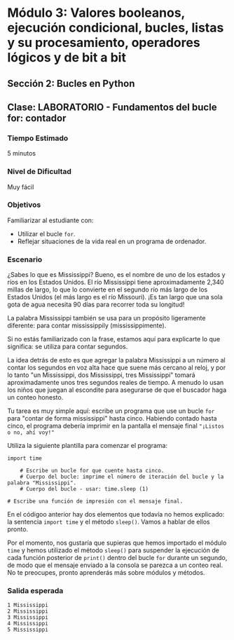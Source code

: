 # Módulo 3: Valores booleanos, ejecución condicional, bucles, listas y su procesamiento, operadores lógicos y de bit a bit
## Sección 2: Bucles en Python
## Clase: LABORATORIO - Fundamentos del bucle for: contador

### Tiempo Estimado

5 minutos

### Nivel de Dificultad

Muy fácil

### Objetivos

Familiarizar al estudiante con:

* Utilizar el bucle `for`.
* Reflejar situaciones de la vida real en un programa de ordenador.

### Escenario

¿Sabes lo que es Mississippi? Bueno, es el nombre de uno de los estados y ríos en los Estados Unidos. El río Mississippi tiene aproximadamente 2,340 millas de largo, lo que lo convierte en el segundo río más largo de los Estados Unidos (el más largo es el río Missouri). ¡Es tan largo que una sola gota de agua necesita 90 días para recorrer toda su longitud!

La palabra Mississippi también se usa para un propósito ligeramente diferente: para contar mississippily (mississippimente).

Si no estás familiarizado con la frase, estamos aquí para explicarte lo que significa: se utiliza para contar segundos.

La idea detrás de esto es que agregar la palabra Mississippi a un número al contar los segundos en voz alta hace que suene más cercano al reloj, y por lo tanto "un Mississippi, dos Mississippi, tres Mississippi" tomará aproximadamente unos tres segundos reales de tiempo. A menudo lo usan los niños que juegan al escondite para asegurarse de que el buscador haga un conteo honesto.

Tu tarea es muy simple aquí: escribe un programa que use un bucle `for` para "contar de forma mississippi" hasta cinco. Habiendo contado hasta cinco, el programa debería imprimir en la pantalla el mensaje final `"¡Listos o no, ahí voy!"`

Utiliza la siguiente plantilla para comenzar el programa:

```
import time

    # Escribe un bucle for que cuente hasta cinco.
    # Cuerpo del bucle: imprime el número de iteración del bucle y la palabra "Mississippi".
    # Cuerpo del bucle - usar: time.sleep (1)

# Escribe una función de impresión con el mensaje final.
```

En el códigoo anterior hay dos elementos que todavía no hemos explicado: la sentencia `import time` y el método `sleep()`. Vamos a hablar de ellos pronto.

Por el momento, nos gustaría que supieras que hemos importado el módulo `time` y hemos utilizado el método `sleep()` para suspender la ejecución de cada función posterior de `print()` dentro del bucle `for` durante un segundo, de modo que el mensaje enviado a la consola se parezca a un conteo real. No te preocupes, pronto aprenderás más sobre módulos y métodos.

### Salida esperada

```
1 Mississippi
2 Mississippi
3 Mississippi
4 Mississippi
5 Mississippi
```

